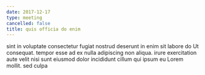 ```yaml
---
date: 2017-12-17
type: meeting
cancelled: false
title: quis officia do enim
---
```

sint in voluptate consectetur fugiat nostrud deserunt in enim sit labore do Ut consequat. tempor esse ad ex nulla adipiscing non aliqua. irure exercitation aute velit nisi sunt eiusmod dolor incididunt cillum qui ipsum eu Lorem mollit. sed culpa